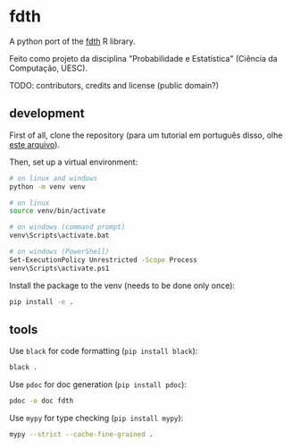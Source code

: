 # fdth

A python port of the [fdth](https://github.com/jcfaria/fdth) R library.

Feito como projeto da disciplina "Probabilidade e Estatística" (Ciência
da Computação, UESC).

TODO: contributors, credits and license (public domain?)

## development

First of all, clone the repository (para um tutorial em português
disso, olhe [este arquivo](HelpGit.md)).

Then, set up a virtual environment:

```sh
# on linux and windows
python -m venv venv

# on linux
source venv/bin/activate

# on windows (command prompt)
venv\Scripts\activate.bat

# on windows (PowerShell)
Set-ExecutionPolicy Unrestricted -Scope Process
venv\Scripts\activate.ps1
```

Install the package to the venv (needs to be done only once):

```sh
pip install -e .
```

## tools

Use `black` for code formatting (`pip install black`):

```sh
black .
```

Use `pdoc` for doc generation (`pip install pdoc`):

```sh
pdoc -o doc fdth
```

Use `mypy` for type checking (`pip install mypy`):

```sh
mypy --strict --cache-fine-grained .
```
